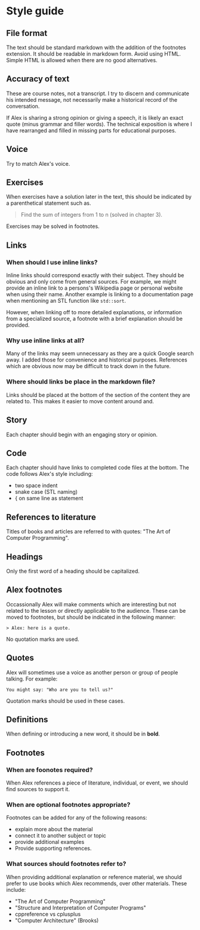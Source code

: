 Style guide
===========

## File format

The text should be standard markdown with the addition of the footnotes extension.
It should be readable in markdown form.
Avoid using HTML. 
Simple HTML is allowed when there are no good alternatives.

## Accuracy of text

These are course notes, not a transcript.
I try to discern and communicate his intended message,
not necessarily make a historical record of the conversation.

If Alex is sharing a strong opinion or giving a speech,
it is likely an exact quote (minus grammar and filler words).
The technical exposition is where 
I have rearranged and filled in missing parts
for educational purposes.

## Voice

Try to match Alex's voice.

## Exercises

When exercises have a solution later in the text,
this should be indicated by a parenthetical statement such as.

> Find the sum of integers from 1 to n (solved in chapter 3).

Exercises may be solved in footnotes.

## Links

### When should I use inline links? 

Inline links should correspond exactly with their subject.
They should be obvious and only come from general sources.
For example, we might provide an inline link to a persons's Wikipedia page
or personal website when using their name.
Another example is linking to a documentation page when mentioning 
an STL function like `std::sort`.

However, when linking off to more detailed explanations,
or information from a specialized source, a footnote
with a brief explanation should be provided.

### Why use inline links at all?

Many of the links may seem unnecessary as they are a quick Google search away.
I added those for convenience and historical purposes.
References which are obvious now may be difficult to track down in the future.

### Where should links be place in the markdown file? 

Links should be placed at the bottom of the section of the content they are related to.
This makes it easier to move content around and.

## Story

Each chapter should begin with an engaging story or opinion.

## Code

Each chapter should have links to completed code files at the bottom.
The code follows Alex's style including:

- two space indent
- snake case (STL naming)
- { on same line as statement

## References to literature

Titles of books and articles are referred to with quotes: "The Art of Computer Programming".

## Headings

Only the first word of a heading should be capitalized.

## Alex footnotes

Occassionally Alex will make comments which are interesting but not related
to the lesson or directly applicable to the audience.
These can be moved to footnotes, but should be indicated 
in the following manner:

    > Alex: here is a quote.

No quotation marks are used.

## Quotes 

Alex will sometimes use a voice as another person or group of people talking.
For example:

    You might say: "Who are you to tell us?"

Quotation marks should be used in these cases.

## Definitions

When defining or introducing a new word,
it should be in **bold**.

## Footnotes

### When are foonotes required?

When Alex references a piece of literature, individual, or event, we should find sources to support it.

### When are optional footnotes appropriate?

Footnotes can be added for any of the following reasons:

- explain more about the material
- connect it to another subject or topic
- provide additional examples
- Provide supporting references.

### What sources should footnotes refer to?

When providing additional explanation or reference material,
we should prefer to use books which Alex recommends, over other materials.
These include:

- "The Art of Computer Programming"
- "Structure and Interpretation of Computer Programs"
- cppreference vs cplusplus
- "Computer Architecture" (Brooks)


